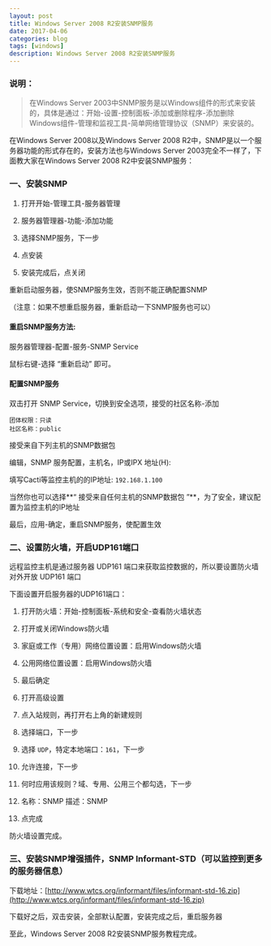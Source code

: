 ```yaml
---
layout: post
title: Windows Server 2008 R2安装SNMP服务
date: 2017-04-06
categories: blog
tags: [windows]
description: Windows Server 2008 R2安装SNMP服务
---
```


### 说明：

> 在Windows Server 2003中SNMP服务是以Windows组件的形式来安装的，具体是通过：开始-设置-控制面板-添加或删除程序-添加删除Windows组件-管理和监视工具-简单网络管理协议（SNMP）来安装的。

在Windows Server 2008以及Windows Server 2008 R2中，SNMP是以一个服务器功能的形式存在的，安装方法也与Windows Server 2003完全不一样了，下面教大家在Windows Server 2008 R2中安装SNMP服务：

### 一、安装SNMP

1. 打开开始-管理工具-服务器管理

2. 服务器管理器-功能-添加功能

3. 选择SNMP服务，下一步

4. 点安装

5. 安装完成后，点关闭

重新启动服务器，使SNMP服务生效，否则不能正确配置SNMP

（注意：如果不想重启服务器，重新启动一下SNMP服务也可以）

#### 重启SNMP服务方法:

服务器管理器-配置-服务-SNMP Service 

鼠标右键-选择 “重新启动” 即可。

#### 配置SNMP服务

双击打开 SNMP Service，切换到安全选项，接受的社区名称-添加

	团体权限：只读
	社区名称：public

接受来自下列主机的SNMP数据包

编辑，SNMP 服务配置，主机名，IP或IPX 地址(H):

填写Cacti等监控主机的的IP地址: `192.168.1.100`

当然你也可以选择**“ 接受来自任何主机的SNMP数据包 ”**，为了安全，建议配置为监控主机的IP地址

最后，应用-确定，重启SNMP服务，使配置生效

### 二、设置防火墙，开启UDP161端口

远程监控主机是通过服务器 UDP161 端口来获取监控数据的，所以要设置防火墙对外开放 UDP161 端口

下面设置开启服务器的UDP161端口：

1. 打开防火墙：开始-控制面板-系统和安全-查看防火墙状态

2. 打开或关闭Windows防火墙

3. 家庭或工作（专用）网络位置设置：启用Windows防火墙

4. 公用网络位置设置：启用Windows防火墙

5. 最后确定

6. 打开高级设置

7. 点入站规则，再打开右上角的新建规则

8. 选择端口，下一步

9. 选择 `UDP`，特定本地端口：`161`，下一步

10. 允许连接，下一步

11. 何时应用该规则？域、专用、公用三个都勾选，下一步

12. 名称：SNMP	描述：SNMP

13. 点完成

防火墙设置完成。

### 三、安装SNMP增强插件，SNMP Informant-STD（可以监控到更多的服务器信息）

下载地址：[http://www.wtcs.org/informant/files/informant-std-16.zip](http://www.wtcs.org/informant/files/informant-std-16.zip)

下载好之后，双击安装，全部默认配置，安装完成之后，重启服务器

至此，Windows Server 2008 R2安装SNMP服务教程完成。